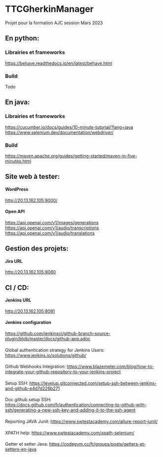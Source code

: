 # TTCGherkinManager

Projet pour la formation AJC session Mars 2023
## En python:
### Librairies et frameworks
https://behave.readthedocs.io/en/latest/behave.html

### Build
Todo

## En java:
### Librairies et frameworks
https://cucumber.io/docs/guides/10-minute-tutorial/?lang=java
https://www.selenium.dev/documentation/webdriver/

### Build
https://maven.apache.org/guides/getting-started/maven-in-five-minutes.html

## Site web à tester:
#### WordPress
http://20.13.162.105:8000/

#### Open API
https://api.openai.com/v1/images/generations
https://api.openai.com/v1/audio/transcriptions
https://api.openai.com/v1/audio/translations

## Gestion des projets:
#### Jira URL
http://20.13.162.105:8080

## CI / CD:
#### Jenkins URL
http://20.13.162.105:8081

#### Jenkins configuration
https://github.com/jenkinsci/github-branch-source-plugin/blob/master/docs/github-app.adoc

####
Global authentication strategy for Jenkins Users:
https://www.jenkins.io/solutions/github/

####
Github Webhooks Integration:
https://www.blazemeter.com/blog/how-to-integrate-your-github-repository-to-your-jenkins-project

####
Setup SSH:
https://levelup.gitconnected.com/setup-ssh-between-jenkins-and-github-e4d7d226b271

####
Doc github setup SSH:
https://docs.github.com/fr/authentication/connecting-to-github-with-ssh/generating-a-new-ssh-key-and-adding-it-to-the-ssh-agent

####
Reporting JAVA Junit:
https://www.swtestacademy.com/allure-report-junit/

####
XPATH help:
https://www.swtestacademy.com/xpath-selenium/

####
Getter et setter Java:
https://codegym.cc/fr/groups/posts/getters-et-setters-en-java